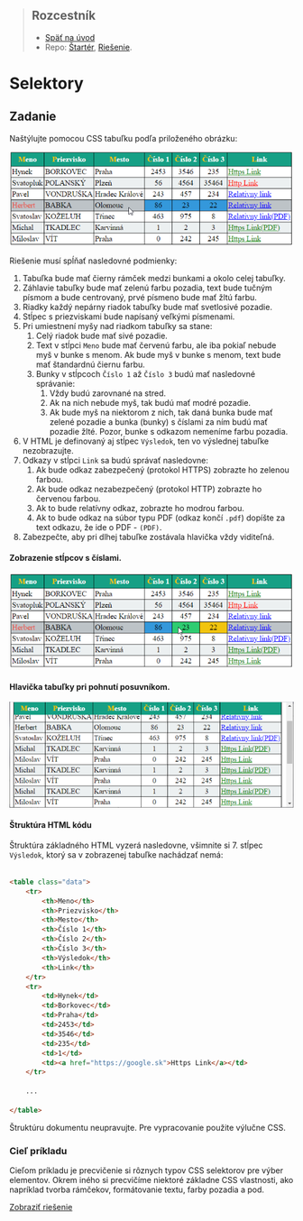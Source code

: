 <div class="hidden">

> ## Rozcestník
> - [Späť na úvod](../../README.md)
> - Repo: [Štartér](/../../tree/main/css/selektory), [Riešenie](/../../tree/solution/css/selektory).
</div>

# Selektory

## Zadanie

Naštýlujte pomocou CSS tabuľku podľa priloženého obrázku:

![](images_selectors/zadanie1.png)

Riešenie musí spĺňať nasledovné podmienky:

1. Tabuľka bude mať čierny rámček medzi bunkami a okolo celej tabuľky.
2. Záhlavie tabuľky bude mať zelenú farbu pozadia, text bude tučným písmom a bude centrovaný, prvé písmeno bude mať žltú farbu.
3. Riadky každý nepárny riadok tabuľky bude mať svetlosivé pozadie.
4. Stĺpec s priezviskami bude napísaný veľkými písmenami.
5. Pri umiestnení myšy nad riadkom tabuľky sa stane:
    1. Celý riadok bude mať sivé pozadie.
    2. Text v stĺpci `Meno` bude mať červenú farbu, ale iba pokiaľ nebude myš v bunke s menom. Ak bude myš v bunke s menom, text bude mať štandardnú čiernu farbu.
    3. Bunky v stĺpcoch `Číslo 1` až `Číslo 3` budú mať nasledovné správanie:
        1. Vždy budú zarovnané na stred.
        2. Ak na nich nebude myš, tak budú mať modré pozadie.
        3. Ak bude myš na niektorom z nich, tak daná bunka bude mať zelené pozadie a bunka (bunky) s číslami za ním budú mať pozadie žlté. Pozor, bunke s odkazom nemeníme farbu pozadia.
6. V HTML je definovaný aj stĺpec `Výsledok`, ten vo výslednej tabuľke nezobrazujte.
7. Odkazy v stĺpci `Link` sa budú správať nasledovne:
    1. Ak bude odkaz zabezpečený (protokol HTTPS) zobrazte ho zelenou farbou.
    2. Ak bude odkaz nezabezpečený (protokol HTTP) zobrazte ho červenou farbou.
    3. Ak to bude relatívny odkaz, zobrazte ho modrou farbou.
    4. Ak to bude odkaz na súbor typu PDF (odkaz končí `.pdf`) dopíšte za text odkazu, že ide o PDF - `(PDF)`.
8. Zabezpečte, aby pri dlhej tabuľke zostávala hlavička vždy viditeľná.

#### Zobrazenie stĺpcov s číslami.

![](images_selectors/zadanie2.png)

#### Hlavička tabuľky pri pohnutí posuvníkom.

![](images_selectors/zadanie-hlavicka.png)

#### Štruktúra HTML kódu

Štruktúra základného HTML vyzerá nasledovne, všimnite si 7. stĺpec `Výsledok`, ktorý sa v zobrazenej tabuľke nachádzať nemá:

```html

<table class="data">
    <tr>
        <th>Meno</th>
        <th>Priezvisko</th>
        <th>Mesto</th>
        <th>Číslo 1</th>
        <th>Číslo 2</th>
        <th>Číslo 3</th>
        <th>Výsledok</th>
        <th>Link</th>
    </tr>
    <tr>
        <td>Hynek</td>
        <td>Borkovec</td>
        <td>Praha</td>
        <td>2453</td>
        <td>3546</td>
        <td>235</td>
        <td>1</td>
        <td><a href="https://google.sk">Https Link</a></td>
    </tr>

    ...

</table>
```

Štruktúru dokumentu neupravujte. Pre vypracovanie použite výlučne CSS.

### Cieľ príkladu

Cieľom príkladu je precvičenie si rôznych typov CSS selektorov pre výber elementov. Okrem iného si precvičíme niektoré základne CSS vlastnosti, ako napríklad tvorba rámčekov, formátovanie textu, farby pozadia a pod.

<div class="hidden">

[Zobraziť riešenie](riesenie.md)
</div>